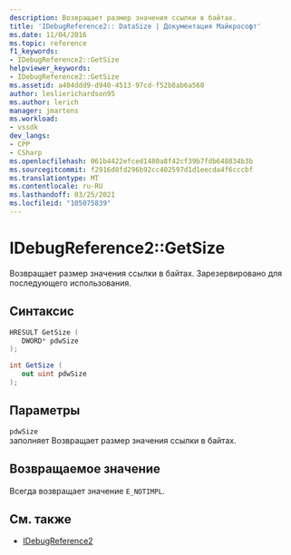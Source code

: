 ```yaml
---
description: Возвращает размер значения ссылки в байтах.
title: 'IDebugReference2:: DataSize | Документация Майкрософт'
ms.date: 11/04/2016
ms.topic: reference
f1_keywords:
- IDebugReference2::GetSize
helpviewer_keywords:
- IDebugReference2::GetSize
ms.assetid: a404ddd9-d940-4513-97cd-f52b8ab6a560
author: leslierichardson95
ms.author: lerich
manager: jmartens
ms.workload:
- vssdk
dev_langs:
- CPP
- CSharp
ms.openlocfilehash: 061b4422efced1480a8f42cf39b7fdb648834b3b
ms.sourcegitcommit: f2916d8fd296b92cc402597d1d1eecda4f6cccbf
ms.translationtype: MT
ms.contentlocale: ru-RU
ms.lasthandoff: 03/25/2021
ms.locfileid: "105075839"
---
```

# <a name="idebugreference2getsize"></a>IDebugReference2::GetSize
Возвращает размер значения ссылки в байтах. Зарезервировано для последующего использования.

## <a name="syntax"></a>Синтаксис

```cpp
HRESULT GetSize ( 
   DWORD* pdwSize
);
```

```csharp
int GetSize ( 
   out uint pdwSize
);
```

## <a name="parameters"></a>Параметры
`pdwSize`\
заполняет Возвращает размер значения ссылки в байтах.

## <a name="return-value"></a>Возвращаемое значение
 Всегда возвращает значение `E_NOTIMPL`.

## <a name="see-also"></a>См. также
- [IDebugReference2](../../../extensibility/debugger/reference/idebugreference2.md)
